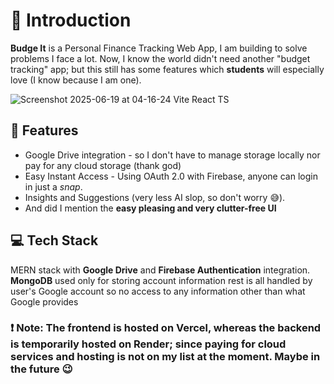 # 👋 Introduction
**Budge It** is a Personal Finance Tracking Web App, I am building to solve problems I face a lot. Now, I know the world didn't need another "budget tracking" app; but this still has some features which **students** will especially love (I know because I am one).

![Screenshot 2025-06-19 at 04-16-24 Vite React TS](https://github.com/user-attachments/assets/a394f2dc-46ce-408b-b95e-4a9dfb385546)

## 📝 Features
- Google Drive integration - so I don't have to manage storage locally nor pay for any cloud storage (thank god)
- Easy Instant Access - Using OAuth 2.0 with Firebase, anyone can login in just a *snap*.
- Insights and Suggestions (very less AI slop, so don't worry 😅).
- And did I mention the **easy pleasing and very clutter-free UI**

## 💻 Tech Stack
MERN stack with **Google Drive** and **Firebase Authentication** integration. 
**MongoDB** used only for storing account information rest is all handled by user's Google account so no access to any information other than what Google provides

### ❗ Note: The frontend is hosted on Vercel, whereas the backend is temporarily hosted on Render; since paying for cloud services and hosting is not on my list at the moment. Maybe in the future 😉
